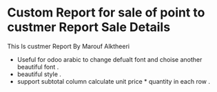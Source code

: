 # Custom Report for sale of point to custmer Report Sale Details

This Is custmer Report By Marouf Alktheeri 

- Useful for odoo arabic to change defualt font and choise another beautiful font .
- beautiful style .
- support subtotal column calculate unit price * quantity in each row . 
